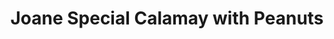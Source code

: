 ---
title: "Joane Special Calamay with Peanuts"
url: /albuquerque/joane-special-calamay-with-peanuts/
shop: department store
---